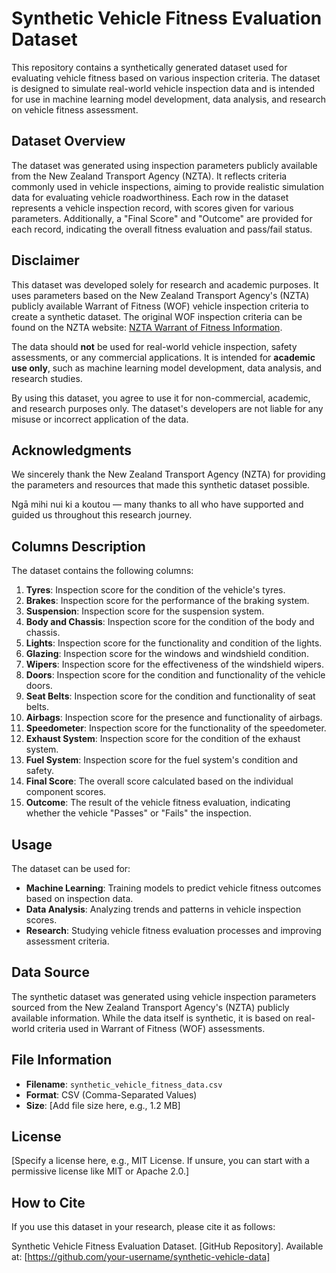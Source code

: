 # Synthetic Vehicle Fitness Evaluation Dataset

This repository contains a synthetically generated dataset used for evaluating vehicle fitness based on various inspection criteria. The dataset is designed to simulate real-world vehicle inspection data and is intended for use in machine learning model development, data analysis, and research on vehicle fitness assessment.

## Dataset Overview

The dataset was generated using inspection parameters publicly available from the New Zealand Transport Agency (NZTA). It reflects criteria commonly used in vehicle inspections, aiming to provide realistic simulation data for evaluating vehicle roadworthiness. Each row in the dataset represents a vehicle inspection record, with scores given for various parameters. Additionally, a "Final Score" and "Outcome" are provided for each record, indicating the overall fitness evaluation and pass/fail status.

## Disclaimer

This dataset was developed solely for research and academic purposes. It uses parameters based on the New Zealand Transport Agency's (NZTA) publicly available Warrant of Fitness (WOF) vehicle inspection criteria to create a synthetic dataset. The original WOF inspection criteria can be found on the NZTA website: [NZTA Warrant of Fitness Information](https://www.nzta.govt.nz/vehicles/warrants-and-certificates/warrant-of-fitness/#:~:text=What%20a%20warrant,be%20no%20leaks).

The data should **not** be used for real-world vehicle inspection, safety assessments, or any commercial applications. It is intended for **academic use only**, such as machine learning model development, data analysis, and research studies.

By using this dataset, you agree to use it for non-commercial, academic, and research purposes only. The dataset's developers are not liable for any misuse or incorrect application of the data.

## Acknowledgments

We sincerely thank the New Zealand Transport Agency (NZTA) for providing the parameters and resources that made this synthetic dataset possible. 

Ngā mihi nui ki a koutou — many thanks to all who have supported and guided us throughout this research journey.

## Columns Description

The dataset contains the following columns:

1. **Tyres**: Inspection score for the condition of the vehicle's tyres.
2. **Brakes**: Inspection score for the performance of the braking system.
3. **Suspension**: Inspection score for the suspension system.
4. **Body and Chassis**: Inspection score for the condition of the body and chassis.
5. **Lights**: Inspection score for the functionality and condition of the lights.
6. **Glazing**: Inspection score for the windows and windshield condition.
7. **Wipers**: Inspection score for the effectiveness of the windshield wipers.
8. **Doors**: Inspection score for the condition and functionality of the vehicle doors.
9. **Seat Belts**: Inspection score for the condition and functionality of seat belts.
10. **Airbags**: Inspection score for the presence and functionality of airbags.
11. **Speedometer**: Inspection score for the functionality of the speedometer.
12. **Exhaust System**: Inspection score for the condition of the exhaust system.
13. **Fuel System**: Inspection score for the fuel system's condition and safety.
14. **Final Score**: The overall score calculated based on the individual component scores.
15. **Outcome**: The result of the vehicle fitness evaluation, indicating whether the vehicle "Passes" or "Fails" the inspection.

## Usage

The dataset can be used for:
- **Machine Learning**: Training models to predict vehicle fitness outcomes based on inspection data.
- **Data Analysis**: Analyzing trends and patterns in vehicle inspection scores.
- **Research**: Studying vehicle fitness evaluation processes and improving assessment criteria.

## Data Source

The synthetic dataset was generated using vehicle inspection parameters sourced from the New Zealand Transport Agency's (NZTA) publicly available information. While the data itself is synthetic, it is based on real-world criteria used in Warrant of Fitness (WOF) assessments.

## File Information

- **Filename**: `synthetic_vehicle_fitness_data.csv`
- **Format**: CSV (Comma-Separated Values)
- **Size**: [Add file size here, e.g., 1.2 MB]

## License

[Specify a license here, e.g., MIT License. If unsure, you can start with a permissive license like MIT or Apache 2.0.]

## How to Cite

If you use this dataset in your research, please cite it as follows:

Synthetic Vehicle Fitness Evaluation Dataset. [GitHub Repository]. Available at: [https://github.com/your-username/synthetic-vehicle-data]

